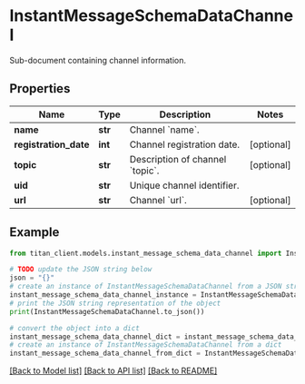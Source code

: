 # InstantMessageSchemaDataChannel

Sub-document containing channel information.

## Properties

Name | Type | Description | Notes
------------ | ------------- | ------------- | -------------
**name** | **str** | Channel &#x60;name&#x60;. | 
**registration_date** | **int** | Channel registration date. | [optional] 
**topic** | **str** | Description of channel &#x60;topic&#x60;. | [optional] 
**uid** | **str** | Unique channel identifier. | 
**url** | **str** | Channel &#x60;url&#x60;. | [optional] 

## Example

```python
from titan_client.models.instant_message_schema_data_channel import InstantMessageSchemaDataChannel

# TODO update the JSON string below
json = "{}"
# create an instance of InstantMessageSchemaDataChannel from a JSON string
instant_message_schema_data_channel_instance = InstantMessageSchemaDataChannel.from_json(json)
# print the JSON string representation of the object
print(InstantMessageSchemaDataChannel.to_json())

# convert the object into a dict
instant_message_schema_data_channel_dict = instant_message_schema_data_channel_instance.to_dict()
# create an instance of InstantMessageSchemaDataChannel from a dict
instant_message_schema_data_channel_from_dict = InstantMessageSchemaDataChannel.from_dict(instant_message_schema_data_channel_dict)
```
[[Back to Model list]](../README.md#documentation-for-models) [[Back to API list]](../README.md#documentation-for-api-endpoints) [[Back to README]](../README.md)



